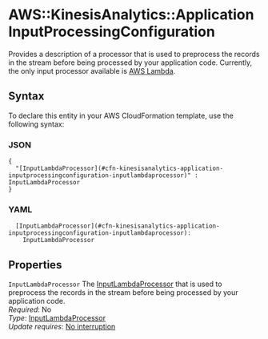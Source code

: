 # AWS::KinesisAnalytics::Application InputProcessingConfiguration<a name="aws-properties-kinesisanalytics-application-inputprocessingconfiguration"></a>

Provides a description of a processor that is used to preprocess the records in the stream before being processed by your application code\. Currently, the only input processor available is [AWS Lambda](https://docs.aws.amazon.com/lambda/)\.

## Syntax<a name="aws-properties-kinesisanalytics-application-inputprocessingconfiguration-syntax"></a>

To declare this entity in your AWS CloudFormation template, use the following syntax:

### JSON<a name="aws-properties-kinesisanalytics-application-inputprocessingconfiguration-syntax.json"></a>

```
{
  "[InputLambdaProcessor](#cfn-kinesisanalytics-application-inputprocessingconfiguration-inputlambdaprocessor)" : InputLambdaProcessor
}
```

### YAML<a name="aws-properties-kinesisanalytics-application-inputprocessingconfiguration-syntax.yaml"></a>

```
  [InputLambdaProcessor](#cfn-kinesisanalytics-application-inputprocessingconfiguration-inputlambdaprocessor):
    InputLambdaProcessor
```

## Properties<a name="aws-properties-kinesisanalytics-application-inputprocessingconfiguration-properties"></a>

`InputLambdaProcessor` <a name="cfn-kinesisanalytics-application-inputprocessingconfiguration-inputlambdaprocessor"></a>
The [InputLambdaProcessor](https://docs.aws.amazon.com/AWSCloudFormation/latest/UserGuide/aws-properties-kinesisanalytics-application-inputlambdaprocessor.html) that is used to preprocess the records in the stream before being processed by your application code\.  
_Required_: No  
_Type_: [InputLambdaProcessor](aws-properties-kinesisanalytics-application-inputlambdaprocessor.md)  
_Update requires_: [No interruption](https://docs.aws.amazon.com/AWSCloudFormation/latest/UserGuide/using-cfn-updating-stacks-update-behaviors.html#update-no-interrupt)
